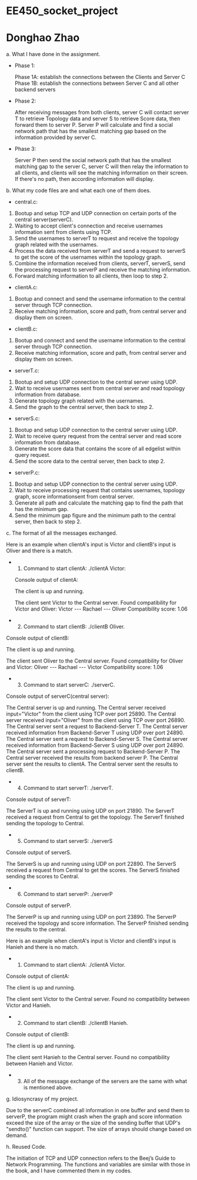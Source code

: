 # EE450_socket_project
# Donghao Zhao

a. What I have done in the assignment.

* Phase 1: 

  Phase 1A: establish the connections between the Clients and Server C
  Phase 1B: establish the connections between Server C and all other backend servers

* Phase 2: 

  After receiving messages from both clients, server C will contact server T to retrieve Topology 
  data and server S to retrieve Score data, then forward them to server P. Server P will calculate 
  and find a social network path that has the smallest matching gap based on the information 
  provided by server C.

* Phase 3: 

  Server P then send the social network path that has the smallest matching gap to the server C, 
  server C will then relay the information to all clients, and clients will see the matching information 
  on their screen. If there's no path, then according information will display.




b. What my code files are and what each one of them does.

* central.c:

1. Bootup and setup TCP and UDP connection on certain ports of the central server(serverC).
2. Waiting to accept client's connection and receive usernames information sent from clients using TCP.
3. Send the usernames to serverT to request and receive the topology graph related with the usernames. 
4. Process the data received from serverT and send a request to serverS to get the score of the usernames within the topology graph.
5. Combine the information received from clients, serverT, serverS, send the processing request to serverP and receive the matching information.
6. Forward matching information to all clients, then loop to step 2.


* clientA.c:

1. Bootup and connect and send the username information to the central server through TCP connection.
2. Receive matching information, score and path, from central server and display them on screen.


* clientB.c:

1. Bootup and connect and send the username information to the central server through TCP connection.
2. Receive matching information, score and path, from central server and display them on screen.


* serverT.c:

1. Bootup and setup UDP connection to the central server using UDP.
2. Wait to receive usernames sent from central server and read topology information from database.
3. Generate topology graph related with the usernames.
4. Send the graph to the central server, then back to step 2.


* serverS.c:

1. Bootup and setup UDP connection to the central server using UDP.
2. Wait to receive query request from the central server and read score information from database.
3. Generate the score data that contains the score of all edgelist within query request.
4. Send the score data to the central server, then back to step 2.


* serverP.c:

1. Bootup and setup UDP connection to the central server using UDP.
2. Wait to receive processing request that contains usernames, topology graph, score informationsent from central server.
3. Generate all path and calculate the matching gap to find the path that has the minimum gap.
4. Send the minimum gap figure and the minimum path to the central server, then back to step 2.



c. The format of all the messages exchanged.

Here is an example when clientA's input is Victor and clientB's input is Oliver and there is a match.


* 1. Command to start clientA: ./clientA Victor:

  Console output of clientA:

  The client is up and running.

  The client sent Victor to the Central server.
  Found compatibility for Victor and Oliver:
  Victor --- Rachael --- Oliver
  Compatibility score: 1.06


* 2. Command to start clientB: ./clientB Oliver.

Console output of clientB:

The client is up and running.

The client sent Oliver to the Central server.
Found compatibility for Oliver and Victor:
Oliver --- Rachael --- Victor
Compatibility score: 1.06


* 3. Command to start serverC: ./serverC.

Console output of serverC(central server):

The Central server is up and running.
The Central server received input="Victor" from the client using TCP over port 25890.
The Central server received input="Oliver" from the client using TCP over port 26890.
The Central server sent a request to Backend-Server T.
The Central server received information from Backend-Server T using UDP over port 24890.
The Central server sent a request to Backend-Server S.
The Central server received information from Backend-Server S using UDP over port 24890.
The Central server sent a processing request to Backend-Server P.
The Central server received the results from backend server P.
The Central server sent the results to clientA.
The Central server sent the results to clientB.


* 4. Command to start serverT: ./serverT.

Console output of serverT:

The ServerT is up and running using UDP on port 21890.
The ServerT received a request from Central to get the topology.
The ServerT finished sending the topology to Central.


* 5. Command to start serverS: ./serverS

Console output of serverS.

The ServerS is up and running using UDP on port 22890.
The ServerS received a request from Central to get the scores.
The ServerS finished sending the scores to Central.


* 6. Command to start serverP: ./serverP

Console output of serverP.

The ServerP is up and running using UDP on port 23890.
The ServerP received the topology and score information.
The ServerP finished sending the results to the central.


Here is an example when clientA's input is Victor and clientB's input is Hanieh and there is no match.


* 1. Command to start clientA: ./clientA Victor.

Console output of clientA:

The client is up and running.

The client sent Victor to the Central server.
Found no compatibility between Victor and Hanieh.


* 2. Command to start clientB: ./clientB Hanieh.

Console output of clientB:

The client is up and running.

The client sent Hanieh to the Central server.
Found no compatibility between Hanieh and Victor.


* 3. All of the message exchange of the servers are the same with what is mentioned above.



g. Idiosyncrasy of my project.

  Due to the serverC combined all information in one buffer and send them to serverP, 
  the program might crash when the graph and score information exceed the size of the array or 
  the size of the sending buffer that UDP's "sendto()" function can support. The size of arrays 
  should change based on demand.


h. Reused Code.

  The initiation of TCP and UDP connection refers to the Beej’s Guide to Network Programming.
  The functions and variables are similar with those in the book, and I have commented them in my codes.

